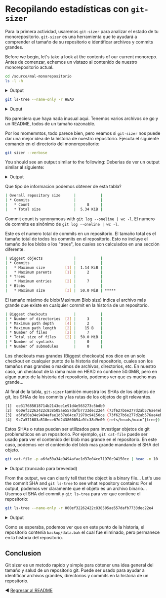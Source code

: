 # Recopilando estadísticas con `git-sizer`

Para la primera actividad, usaremos `git-sizer` para analizar el estado de tu monorepositorio. `git-sizer` es una herramienta que te ayudará a comprender el tamaño de su repositorio e identificar archivos y commits grandes.

Before we begin, let's take a look at the contents of our current monorepo.
Antes de comenzar, echemos un vistazo al contenido de nuestro monorepositorio actual.

```bash
cd /source/mal-monorepositorio
ls -l -h
```

<details><summary>Output</summary>

```bash
total 24K    
-rw-r--r--    1 root     root        1.1K May 15 22:24 LICENSE
-rw-r--r--    1 root     root         127 May 15 22:24 README.md
drwxr-xr-x    2 root     root        4.0K May 15 22:24 cmd
-rw-r--r--    1 root     root         190 May 15 22:24 go.mod
-rw-r--r--    1 root     root         896 May 15 22:24 go.sum
-rw-r--r--    1 root     root        1.1K May 15 22:24 main.go
```
</details>

```bash
git ls-tree --name-only -r HEAD
```

<details><summary>Ouput</summary>

```bash
LICENSE
README.md
cmd/root.go
go.mod
go.sum
main.go
```
</details>

No pareciera que haya nada inusual aqui. Tenemos varios archivos de go y un README, todos de un tamaño razonable.

Por los momemntos, todo parece bien, pero veamos si `git-sizer` nos puede dar una mejor idea de la historia de nuestro repositorio. Ejecuta el siguiente comando en el directorio del monorepositorio:

```bash
git sizer --verbose
```

You should see an output similar to the following:
Deberias de ver un output similar al siguiente:

<details><summary>Output</summary>

```bash
Processing blobs: 11                        
Processing trees: 12                        
Processing commits: 8                        
Matching commits to trees: 8                        
Processing annotated tags: 0                        
Processing references: 3                        
| Name                         | Value     | Level of concern               |
| ---------------------------- | --------- | ------------------------------ |
| Overall repository size      |           |                                |
| * Commits                    |           |                                |
|   * Count                    |     8     |                                |
|   * Total size               |  5.34 KiB |                                |
| * Trees                      |           |                                |
|   * Count                    |    12     |                                |
|   * Total size               |  1.44 KiB |                                |
|   * Total tree entries       |    43     |                                |
| * Blobs                      |           |                                |
|   * Count                    |    11     |                                |
|   * Total size               |  50.0 MiB |                                |
| * Annotated tags             |           |                                |
|   * Count                    |     0     |                                |
| * References                 |           |                                |
|   * Count                    |     3     |                                |
|     * Branches               |     1     |                                |
|     * Remote-tracking refs   |     2     |                                |
|                              |           |                                |
| Biggest objects              |           |                                |
| * Commits                    |           |                                |
|   * Maximum size         [1] |  1.14 KiB |                                |
|   * Maximum parents      [1] |     2     |                                |
| * Trees                      |           |                                |
|   * Maximum entries      [2] |     7     |                                |
| * Blobs                      |           |                                |
|   * Maximum size         [3] |  50.0 MiB | *****                          |
|                              |           |                                |
| History structure            |           |                                |
| * Maximum history depth      |     8     |                                |
| * Maximum tag depth          |     0     |                                |
|                              |           |                                |
| Biggest checkouts            |           |                                |
| * Number of directories  [2] |     3     |                                |
| * Maximum path depth     [4] |     2     |                                |
| * Maximum path length    [2] |    15 B   |                                |
| * Number of files        [2] |     7     |                                |
| * Total size of files    [2] |  50.0 MiB |                                |
| * Number of symlinks         |     0     |                                |
| * Number of submodules       |     0     |                                |

[1]  ee317685018714b2143ee1e91d4e563273c5bdb0
[2]  060ef32262422c838505ae557dafb7733dec22e4 (73f627b6e277d2ab576ae4ebbcd4408a362c5437^{tree})
[3]  a6fa50a34e9494afae1d37e04ce71970c94150ce (73f627b6e277d2ab576ae4ebbcd4408a362c5437:backup/data.bak)
[4]  9c7a571683a510ece67d243860054a9fc38d9e00 (refs/heads/main^{tree})
```

</details>

Que tipo de informacion podemos obtener de esta tabla?

```bash
| Overall repository size      |           |                                |
| * Commits                    |           |                                |
|   * Count                    |     8     |                                |
|   * Total size               |  5.34 KiB |                                |
```
Commit count is synonymous with  `git log --oneline | wc -l`. 
El numero de commits es sinónimo de `git log --oneline | wc -l`.

Este es el numero total de commits en un repositorio. El tamaño total es el tamaño total de todos los commits en el repositorio. Esto no incluye el tamaño de los blobs o los "trees", los cuales son calculados en una sección diferente.

```bash
| Biggest objects              |           |                                |
| * Commits                    |           |                                |
|   * Maximum size         [1] |  1.14 KiB |                                |
|   * Maximum parents      [1] |     2     |                                |
| * Trees                      |           |                                |
|   * Maximum entries      [2] |     7     |                                |
| * Blobs                      |           |                                |
|   * Maximum size         [3] |  50.0 MiB | *****                          |
```
El tamaño máximo de blob(Maximum Blob size) indica el archivo más grande que existe en cualquier commit en la historia de un repositorio.

```bash
| Biggest checkouts            |           |                                |
| * Number of directories  [2] |     3     |                                |
| * Maximum path depth     [4] |     2     |                                |
| * Maximum path length    [2] |    15 B   |                                |
| * Number of files        [2] |     7     |                                |
| * Total size of files    [2] |  50.0 MiB |                                |
| * Number of symlinks         |     0     |                                |
| * Number of submodules       |     0     |                                |
```

Los checkouts mas grandes (Biggest checkouts) nos dice en un solo checkout en cualquier punto de la historia del repositorio, cuales son los tamaños mas grandes o maximos de archivos, directorios, etc. En nuestro caso, un checkout de la rama main en HEAD no contiene 50.0MiB, pero en algun punto de la historia del repositorio, podemos ver que es mucho mas grande...

Al final de la tabla, `git-sizer` también muestra los SHAs de los objetos de git, los SHAs de los commits y las rutas de los objetos de git relevantes.

```bash
[1]  ee317685018714b2143ee1e91d4e563273c5bdb0
[2]  060ef32262422c838505ae557dafb7733dec22e4 (73f627b6e277d2ab576ae4ebbcd4408a362c5437^{tree})
[3]  a6fa50a34e9494afae1d37e04ce71970c94150ce (73f627b6e277d2ab576ae4ebbcd4408a362c5437:backup/data.bak)
[4]  9c7a571683a510ece67d243860054a9fc38d9e00 (refs/heads/main^{tree})
```

Estos SHAs o rutas pueden ser utilizados para investigar objetos de git problemáticos en un repositorio. 
Por ejemplo, `git cat-file` puede ser usado para ver el contenido del blob mas grande en el repositorio. 
En este caso, podemos ver el contenido del blob mas grande mandando el SHA del objeto.

```bash
git cat-file -p a6fa50a34e9494afae1d37e04ce71970c94150ce | head -n 10
```

<details><summary>Output (truncado para brevedad)</summary>

```bash
���ֶ���� ���t�F�j������Y�Iv���sMq}��\ZD���e��4$�\km�Z1O���i^Hp����ۙx�.x�~�7�`T�L.͠7׺��jApfeӝ�?0���]�|结�k�_�P��tV0��$�C�ﵻw�J|���35��0��I�D�������N���/���l�Buz��������8�I*��F��|��啕���o/�)څ�<     n+�����,r��������rZ���������%�bB<Xc�a�,Z���n������-�c�����,
��.���׳������.,w��B3#�XG���r
                            3j�0)~~۸���!wP��̻NМ��bn�������ޡ���]jk�̯S+-�[�Y��!la�ڙ�LT�
                                                                                   �3��|x�o(U�����9�6�c��;y����W��Ϋ�iҼ7h
                                                                                                                        G�ؓI�d^��b�q���%�zg�h
                                                                                                                                            �ȏ(a:�;04l��~;�B*�T���SG�o���h%�9�5]bU_o�m�a?�F-u�%>�H5��|e3T�j��t��D��>Q���U>�=2TF.�тus��I�L[�;��(�덾����ze�*�1^�8E�X�6z�#4��"��A��`J"�Dr�G�$�lÜS�/>
        ��^�,��s�����7��ݶ52v    �yn�iU1�{ ?[o�|{�uX�;�7���L�]6|ٓ��b �-����m�a/$�,��MK�-<����1��迼����pl>EC+b�#�YE�N��q�7�Z�Ěi90�iè/�Y:'�5c�v�tq/}x�͞,������Ѐc5Y����"��}�Օ
��p�i���pp��e�T]�Oco��w+;�      p�B�8�
!��7��[HQ�B�!�x����*w硁��\���F��IE�K��A�I�'
                                 �
                                  �7Вg��
                                        �4��~��nĩ�:Mg� Ea�87����aO���q\ګ�֠��GI76Q�3XL1�9ע��:����v���YQW$�"�@�@�_�}q��J���*Q0f��CՏUz. ��3�N��|A,�^�]i�\2�3�V�H��8�M`_a���NB:ͽ3�
                                                                                                                                                                             _D�C3�=�   ��&75��$�4ƊCŐ��2&�z����h2ѱ ���1�ya9N��Z&��R�����"t҂<<@�d�zU3t��ؖ­MP&����jǷ���k�a�J�hJ@��8A��v�/��-��g<ut��L�)�7�Q�2>F7�8M����p��e@~a�             �'�)�g�R��Y�E�g���q�N�tz�'c�p�!�%�q^�6D�恧�
ڭ"�W*�_�                                                                                  ��aLF�\M.�7�G0ݕ�]�8b
        �`���?���P�� Y�
F�Y�R�I�}�d��s!U�Ts�R�Qt-"�"T�ս!���0�@����X3��z�HҠb��x
9���F�z�ŧ��HV�t�h�[T�Y�]�l6�yԢܓB��;}��|e���=�q�zFt�z{D&�$��T�m#-A�bʼ�ZǶ�8<we���[�$U\b�Au�������H@��S>`/b�Cl1����v�_���M�.�&���9�i�x\�,{�7J�[pUmpQ���Eț�$�������,a����%�x���s�ź"Dqc44�� 5>c<[��"O6��Vp�*}@~�n��{��}����1�'�2�B
                                                                                                                                                                                                                             rD�0hϵy�ݷ���!��M8�������Ã'xA���?�LyQ+�R�� ҩH
```

</details>

From the output, we can clearly tell that the object is a binary file... Let's use the commit SHA and `git ls-tree` to see what repository contains:
Por el output, podemos ver claramente que el objeto es un archivo binario... Usemos el SHA del commit y `git ls-tree` para ver que contiene el repositorio:

```bash
git ls-tree --name-only -r 060ef32262422c838505ae557dafb7733dec22e4
```

<details><summary>Output</summary>

```bash
LICENSE
README.md
backup/data.bak
cmd/root.go
go.mod
go.sum
main.go
```
</details>

Como se esperaba, podemos ver que en este punto de la historia, el repositorio contenia `backup/data.bak` el cual fue eliminado, pero permanece en la historia del repositorio.

## Conclusion

Git sizer es un metodo rapido y simple para obtener una idea general del tamaño y salud de un repositorio git. Puede ser usado para ayudar a identificar archivos grandes, directorios y commits en la historia de un repositorio.

:arrow_backward: [Regresar al README](../README.md)